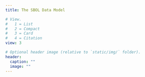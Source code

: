 ```yaml
---
title: The SBOL Data Model

# View.
#   1 = List
#   2 = Compact
#   3 = Card
#   4 = Citation
view: 3

# Optional header image (relative to `static/img/` folder).
header: 
  caption: ""
  image: ""
---
```


